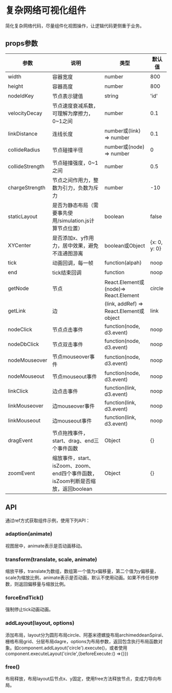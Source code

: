 # 复杂网络可视化组件

简化复杂网络代码，尽量组件化视图操作，让逻辑代码更侧重于业务。

## props参数

| 参数            | 说明                                            | 类型        | 默认值 |
-----|-----|-----|------
| width          | 容器宽度                                         | number     |  800  |
| height         | 容器高度                                         | number     |  800  |
| nodeIdKey      | 节点表示键值                                      | string     |  'id' |
| velocityDecay  | 节点速度衰减系数，可理解为摩擦力，0~1之间             | number     |  0.1  |
| linkDistance   | 连线长度                                         | number或(link) => number |  0.1  |
| collideRadius  | 节点碰撞半径                                     | number或(node) => number |  0  |
| collideStrength| 节点碰撞强度，0~1之间                             |  number |  0.5 |
| chargeStrength | 节点之间作用力，整数为引力，负数为斥力               |  number |  -10 |
| staticLayout   | 是否为静态布局（需要事先使用/simulation.js计算节点位置）| boolean |  false |
| XYCenter       | 是否添加x、y作用力，居中效果，避免不连通图游离        | boolean或Object |  {x: 0, y: 0} |
| tick           | 动画回调，每一帧                                 | function(alpah) | noop |
| end            | tick结束回调                                    | function  | noop |
| getNode        | 节点                       | React.Element或(node)=> React.Element  | circle |
| getLink        | 边                         | (link, addRef) => React.Element或object  | link |
| nodeClick      | 节点点击事件                                    | function(node, d3.event)  | noop |
| nodeDbClick    | 节点双击事件                                    | function(node, d3.event)  | noop |
| nodeMouseover  | 节点mouseover事件                              | function(node, d3.event)  | noop |
| nodeMouseout   | 节点mouseout事件                               | function(node, d3.event)  | noop |
| linkClick      | 边点击事件                                    | function(link, d3.event)  | noop |
| linkMouseover  | 边mouseover事件                              | function(link, d3.event)  | noop |
| linkMouseout   | 边mouseout事件                               | function(link, d3.event)  | noop |
| dragEvent      | 节点拖拽事件，start、drag、end三个事件函数        | Object  | {} |
| zoomEvent      | 缩放事件，start、isZoom、zoom、end四个事件函数，isZoom判断是否缩放，返回boolean | Object  | {} |

## API

通过ref方式获取组件示例，使用下列API：

### adaption(animate)

视图居中，animate表示是否动画移动。

### transform(translate, scale, animate)

缩放平移，translate为数组，数组第一个值为x偏移量，第二个值为y偏移量，scale为缩放比例，animate表示是否动画，默认不使用动画。如果不传任何参数，则返回偏移量与缩放比例。

### forceEndTick()

强制停止tick动画动画。

### addLayout(layout, options)

添加布局，layout分为圆形布局circle、阿基米德螺旋布局archimeddeanSpiral、栅格布局grid、分层布局dagre，options为布局参数，返回包含执行布局函数对象。如component.addLayout('circle').execute()，或者使用component.executeLayout('circle',{beforeExecute:() =>{}})

### free()

布局释放，布局layout后节点x、y固定，使用free方法释放节点，变成力导向布局。
